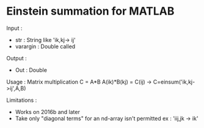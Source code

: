 # Einstein summation for MATLAB
Input :
  - str : String like 'ik,kj-> ij'
  - varargin : Double called

Output :
  - Out : Double

Usage :
Matrix multiplication C = A*B
A(ik)*B(kj) = C(ij) -> C=einsum('ik,kj->ij',A,B)

Limitations :
- Works on 2016b and later
- Take only "diagonal terms" for an nd-array isn't permitted
      ex : 'iij,jk -> ik'

